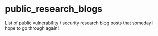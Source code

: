 # public_research_blogs
List of public vulnerability / security research blog posts that someday I hope to go through again!
